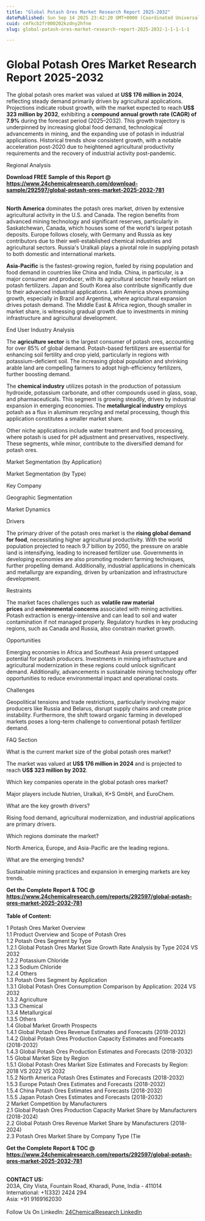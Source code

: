 ```yaml
---
title: "Global Potash Ores Market Research Report 2025-2032"
datePublished: Sun Sep 14 2025 23:42:20 GMT+0000 (Coordinated Universal Time)
cuid: cmfkcb2fr000202kzdny2hfnm
slug: global-potash-ores-market-research-report-2025-2032-1-1-1-1-1

---
```


# Global Potash Ores Market Research Report 2025-2032

<p>The global potash ores market was valued at <strong>US$ 176 million in 2024</strong>, reflecting steady demand primarily driven by agricultural applications. Projections indicate robust growth, with the market expected to reach <strong>US$ 323 million by 2032</strong>, exhibiting a <strong>compound annual growth rate (CAGR) of 7.9%</strong> during the forecast period (2025–2032). This growth trajectory is underpinned by increasing global food demand, technological advancements in mining, and the expanding use of potash in industrial applications. Historical trends show consistent growth, with a notable acceleration post-2020 due to heightened agricultural productivity requirements and the recovery of industrial activity post-pandemic.</p><p>
Regional Analysis</p><p>
</p><div><b>Download FREE Sample of this Report @ 
            <a href="https://www.24chemicalresearch.com/download-sample/292597/global-potash-ores-market-2025-2032-781">
            https://www.24chemicalresearch.com/download-sample/292597/global-potash-ores-market-2025-2032-781</a></b></div><br><p><strong>North America</strong> dominates the potash ores market, driven by extensive agricultural activity in the U.S. and Canada. The region benefits from advanced mining technology and significant reserves, particularly in Saskatchewan, Canada, which houses some of the world's largest potash deposits. Europe follows closely, with Germany and Russia as key contributors due to their well-established chemical industries and agricultural sectors. Russia's Uralkali plays a pivotal role in supplying potash to both domestic and international markets.</p><p>
</p><p><strong>Asia-Pacific</strong> is the fastest-growing region, fueled by rising population and food demand in countries like China and India. China, in particular, is a major consumer and producer, with its agricultural sector heavily reliant on potash fertilizers. Japan and South Korea also contribute significantly due to their advanced industrial applications. Latin America shows promising growth, especially in Brazil and Argentina, where agricultural expansion drives potash demand. The Middle East &amp; Africa region, though smaller in market share, is witnessing gradual growth due to investments in mining infrastructure and agricultural development.</p><p>
End User Industry Analysis</p><p>
</p><p>The <strong>agriculture sector</strong> is the largest consumer of potash ores, accounting for over 85% of global demand. Potash-based fertilizers are essential for enhancing soil fertility and crop yield, particularly in regions with potassium-deficient soil. The increasing global population and shrinking arable land are compelling farmers to adopt high-efficiency fertilizers, further boosting demand.</p><p>
</p><p>The <strong>chemical industry</strong> utilizes potash in the production of potassium hydroxide, potassium carbonate, and other compounds used in glass, soap, and pharmaceuticals. This segment is growing steadily, driven by industrial expansion in emerging economies. The <strong>metallurgical industry</strong> employs potash as a flux in aluminum recycling and metal processing, though this application constitutes a smaller market share.</p><p>
</p><p>Other niche applications include water treatment and food processing, where potash is used for pH adjustment and preservatives, respectively. These segments, while minor, contribute to the diversified demand for potash ores.</p><p>
Market Segmentation (by Application)</p><p>
</p><p>
Market Segmentation (by Type)</p><p>
</p><p>
Key Company</p><p>
</p><p>
Geographic Segmentation</p><p>
</p><p>
Market Dynamics</p><p>
Drivers</p><p>
</p><p>The primary driver of the potash ores market is the <strong>rising global demand for food</strong>, necessitating higher agricultural productivity. With the world population projected to reach 9.7 billion by 2050, the pressure on arable land is intensifying, leading to increased fertilizer use. Governments in developing economies are also promoting modern farming techniques, further propelling demand. Additionally, industrial applications in chemicals and metallurgy are expanding, driven by urbanization and infrastructure development.</p><p>
Restraints</p><p>
</p><p>The market faces challenges such as <strong>volatile raw material prices</strong> and <strong>environmental concerns</strong> associated with mining activities. Potash extraction is energy-intensive and can lead to soil and water contamination if not managed properly. Regulatory hurdles in key producing regions, such as Canada and Russia, also constrain market growth.</p><p>
Opportunities</p><p>
</p><p>Emerging economies in Africa and Southeast Asia present untapped potential for potash producers. Investments in mining infrastructure and agricultural modernization in these regions could unlock significant demand. Additionally, advancements in sustainable mining technology offer opportunities to reduce environmental impact and operational costs.</p><p>
Challenges</p><p>
</p><p>Geopolitical tensions and trade restrictions, particularly involving major producers like Russia and Belarus, disrupt supply chains and create price instability. Furthermore, the shift toward organic farming in developed markets poses a long-term challenge to conventional potash fertilizer demand.</p><p>
FAQ Section</p><p>
What is the current market size of the global potash ores market?</p><p>
</p><p>The market was valued at <strong>US$ 176 million in 2024</strong> and is projected to reach <strong>US$ 323 million by 2032</strong>.</p><p>
Which key companies operate in the global potash ores market?</p><p>
</p><p>Major players include Nutrien, Uralkali, K+S GmbH, and EuroChem.</p><p>
What are the key growth drivers?</p><p>
</p><p>Rising food demand, agricultural modernization, and industrial applications are primary drivers.</p><p>
Which regions dominate the market?</p><p>
</p><p>North America, Europe, and Asia-Pacific are the leading regions.</p><p>
What are the emerging trends?</p><p>
</p><p>Sustainable mining practices and expansion in emerging markets are key trends.</p>

<div><b>Get the Complete Report & TOC @ 
            <a href="https://www.24chemicalresearch.com/reports/292597/global-potash-ores-market-2025-2032-781">
            https://www.24chemicalresearch.com/reports/292597/global-potash-ores-market-2025-2032-781</a></b></div><br>
            <b>Table of Content:</b><p>1 Potash Ores Market Overview<br />
    1.1 Product Overview and Scope of Potash Ores<br />
    1.2 Potash Ores Segment by Type<br />
        1.2.1 Global Potash Ores Market Size Growth Rate Analysis by Type 2024 VS 2032<br />
        1.2.2 Potassium Chloride<br />
        1.2.3 Sodium Chloride<br />
        1.2.4 Others<br />
    1.3 Potash Ores Segment by Application<br />
        1.3.1 Global Potash Ores Consumption Comparison by Application: 2024 VS 2032<br />
        1.3.2 Agriculture<br />
        1.3.3 Chemical<br />
        1.3.4 Metallurgical<br />
        1.3.5 Others<br />
    1.4 Global Market Growth Prospects<br />
        1.4.1 Global Potash Ores Revenue Estimates and Forecasts (2018-2032)<br />
        1.4.2 Global Potash Ores Production Capacity Estimates and Forecasts (2018-2032)<br />
        1.4.3 Global Potash Ores Production Estimates and Forecasts (2018-2032)<br />
    1.5 Global Market Size by Region<br />
        1.5.1 Global Potash Ores Market Size Estimates and Forecasts by Region: 2018 VS 2022 VS 2032<br />
        1.5.2 North America Potash Ores Estimates and Forecasts (2018-2032)<br />
        1.5.3 Europe Potash Ores Estimates and Forecasts (2018-2032)<br />
        1.5.4 China Potash Ores Estimates and Forecasts (2018-2032)<br />
        1.5.5 Japan Potash Ores Estimates and Forecasts (2018-2032)<br />
2 Market Competition by Manufacturers<br />
    2.1 Global Potash Ores Production Capacity Market Share by Manufacturers (2018-2024)<br />
    2.2 Global Potash Ores Revenue Market Share by Manufacturers (2018-2024)<br />
    2.3 Potash Ores Market Share by Company Type (Tie</p>

<div><b>Get the Complete Report & TOC @ 
            <a href="https://www.24chemicalresearch.com/reports/292597/global-potash-ores-market-2025-2032-781">
            https://www.24chemicalresearch.com/reports/292597/global-potash-ores-market-2025-2032-781</a></b></div><br>

<b>CONTACT US:</b><br>
            203A, City Vista, Fountain Road, Kharadi, Pune, India - 411014<br>
            International: +1(332) 2424 294<br>
            Asia: +91 9169162030 <br><br>
            Follow Us On LinkedIn: <a href="https://www.linkedin.com/company/24chemicalresearch/">24ChemicalResearch LinkedIn</a>